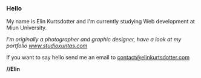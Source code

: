 ### Hello

My name is Elin Kurtsdotter and I'm currently studying Web development at Miun University. 

*I'm originally a photographer and graphic designer, have a look at my portfolio www.studioxuntas.com*

If you want to say hello send me an email to contact@elinkurtsdotter.com

**//Elin**

<!--
**elin-crypto/elin-crypto** is a ✨ _special_ ✨ repository because its `README.md` (this file) appears on your GitHub profile.

Here are some ideas to get you started:

- 🔭 I’m currently working on ...
- 🌱 I’m currently learning ...
- 👯 I’m looking to collaborate on ...
- 🤔 I’m looking for help with ...
- 💬 Ask me about ...
- 📫 How to reach me: ...
- 😄 Pronouns: ...
- ⚡ Fun fact: ...
-->
